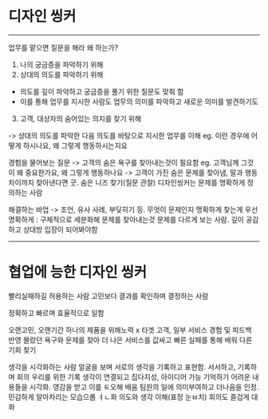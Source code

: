 # 디자인 씽커
___
업무를 맡으면 질문을 해라
왜 하는가?
1. 나의 궁금증을 파악하기 위해
2. 상대의 의도를 파악하기 위해
  - 의도를 깊이 파악하고 궁금증을 풀기 위한 질문도 맞춰 함
  - 이를 통해 업무를 지시한 사람도 업무의 의미를 파악하고 새로운 의미를 발견하기도
3. 고객, 대상자의 숨어있는 의지를 찾기 위해

-> 상대의 의도를 파악한 다음 의도를 바탕으로 지시한 업무를 이해
eg. 이런 경우에 어떻게 하시나요, 왜 그렇게 행동하시는지요

경험을 물어보는 질문 -> 고객의 숨은 욕구를 찾아내는것이 필요함
eg.  고객님께 그것이 왜 중요한가요, 왜 그렇게 행동하나요 -> 고객이 가진 숨은 문제를 찾아냄, 말과 행동 차이까지 찾아낸다면 굿. 숨은 니즈 찾기(질문 관찰)
디자인씽커는 문제를 명확하게 정의하는 사람

해결하는 바업 -> 조언, 유사 사례, 부딪히기 등. 무엇이 문제인지 명확하게 찾는게 우선
명확하게 : 구체적으로 세분화해 문제를 찾아내는것
문제를 다르게 보는 사람. 깊이 공감하고 상대방 입장이 되어봐야함

___
# 협업에 능한 디자인 씽커

빨리실패하길 허용하는 사람
고민보다 결과를 확인하며 결정하는 사람

정확하고 빠르며 효율적으로 일함

오랜고민, 오랜기간 하나의 제품을 위해노력
x
타겟 고객, 일부 서비스 경험 및 피드백 반영
몰랐던 욕구와 문제를 찾아 더 나은 서비스를
값싸고 빠른 실패를 통해 배워 다른 기회 찾기

생각을 시각화하는 사람
얼굴을 보며 서로의 생각을 기록하고 표현함. 서서하고, 기록하며 회의
우리를 위한 기록
생각이 연결되고 집다지성, 아이디어 가능
기억하기 어려운 내용들을 시각화. 영감을 받고 이를 ㅌ오해 배움
팀원의 일에 의미부여하고 더나음을 인정. 민감하게 알아차리는 모습으롭 ㅕㄴ화
의도와 생각 이해(표정 눈ㅂ치)
회의도 즐겁게 대화
